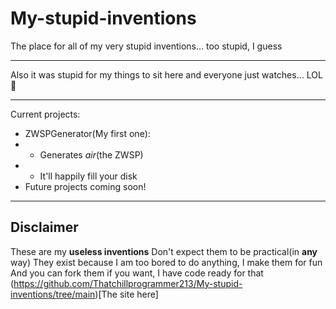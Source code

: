 # My-stupid-inventions
The place for all of my very stupid inventions... too stupid, I guess

---

Also it was stupid for my things to sit here and everyone just watches... LOL 🤣

---

Current projects:

- ZWSPGenerator(My first one):
- - Generates *air*(the ZWSP)
- - It'll happily fill your disk
- Future projects coming soon!

---

## Disclaimer
These are my **useless inventions**
Don't expect them to be practical(in **any** way)
They exist because I am too bored to do anything, I make them for fun
And you can fork them if you want, I have code ready for that
(<https://github.com/Thatchillprogrammer213/My-stupid-inventions/tree/main>)[The site here]
